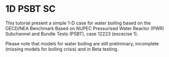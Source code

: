 # 1D PSBT SC

This tutorial present a simple 1-D case for water boiling based on the OECD/NEA
Benchmark Based on NUPEC Pressurised Water Reactor (PWR) Subchannel and Bundle 
Tests (PSBT), case 12223 (excecise 1).

Please note that models for water boiling are still preliminary, incomplete 
(missing models for boiling crisis) and in Beta testing.
